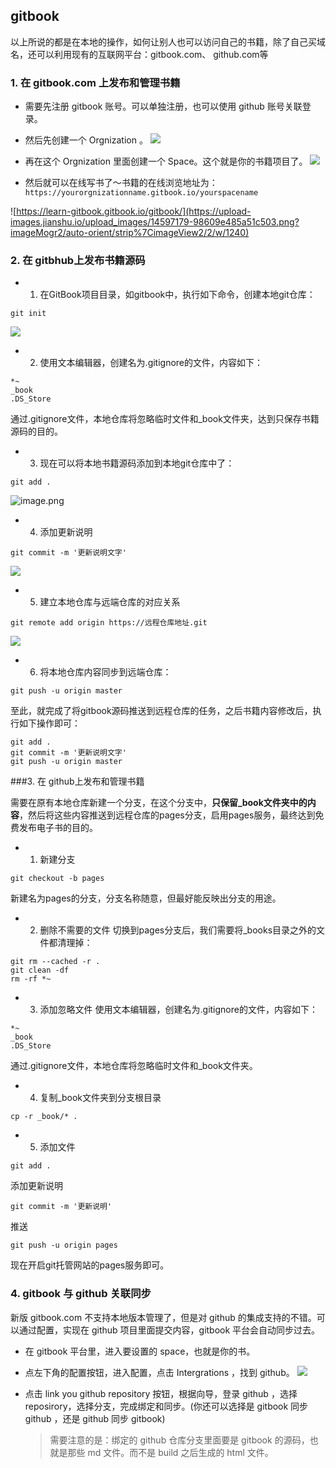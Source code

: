 
## gitbook

以上所说的都是在本地的操作，如何让别人也可以访问自己的书籍，除了自己买域名，还可以利用现有的互联网平台：gitbook.com、 github.com等

### 1\.  在 gitbook.com 上发布和管理书籍

*   需要先注册 gitbook 账号。可以单独注册，也可以使用 github 账号关联登录。
*   然后先创建一个 Orgnization 。
![](https://upload-images.jianshu.io/upload_images/14597179-d243e6157ea9b295.png?imageMogr2/auto-orient/strip%7CimageView2/2/w/1240)

*   再在这个 Orgnization 里面创建一个 Space。这个就是你的书籍项目了。
![](https://upload-images.jianshu.io/upload_images/14597179-dde0232f5f81ab25.png?imageMogr2/auto-orient/strip%7CimageView2/2/w/1240)

*   然后就可以在线写书了～书籍的在线浏览地址为：`https://yourorgnizationname.gitbook.io/yourspacename`

![https://learn-gitbook.gitbook.io/gitbook/](https://upload-images.jianshu.io/upload_images/14597179-98609e485a51c503.png?imageMogr2/auto-orient/strip%7CimageView2/2/w/1240)


### 2\.  在 gitbhub上发布书籍源码
* 1.  在GitBook项目目录，如gitbook中，执行如下命令，创建本地git仓库：
```
git init
```
![](https://upload-images.jianshu.io/upload_images/14597179-8abbce55e01c8821.png?imageMogr2/auto-orient/strip%7CimageView2/2/w/1240)

* 2. 使用文本编辑器，创建名为.gitignore的文件，内容如下：
```
*~
_book
.DS_Store
```
通过.gitignore文件，本地仓库将忽略临时文件和_book文件夹，达到只保存书籍源码的目的。

* 3. 现在可以将本地书籍源码添加到本地git仓库中了：
 ```
git add .
```
![image.png](https://upload-images.jianshu.io/upload_images/14597179-820bd40f0232f527.png?imageMogr2/auto-orient/strip%7CimageView2/2/w/1240)

* 4. 添加更新说明
```
git commit -m '更新说明文字'
```
![](https://upload-images.jianshu.io/upload_images/14597179-9d370f3748d42804.png?imageMogr2/auto-orient/strip%7CimageView2/2/w/1240)

* 5. 建立本地仓库与远端仓库的对应关系
 ```
git remote add origin https://远程仓库地址.git
```
![](https://upload-images.jianshu.io/upload_images/14597179-3d8df83df2b2b095.png?imageMogr2/auto-orient/strip%7CimageView2/2/w/1240)
* 6.  将本地仓库内容同步到远端仓库：
```
git push -u origin master
```

至此，就完成了将gitbook源码推送到远程仓库的任务，之后书籍内容修改后，执行如下操作即可：
```
git add .
git commit -m '更新说明文字'
git push -u origin master
```

###3\. 在 github上发布和管理书籍

需要在原有本地仓库新建一个分支，在这个分支中，**只保留_book文件夹中的内容**，然后将这些内容推送到远程仓库的pages分支，启用pages服务，最终达到免费发布电子书的目的。

* 1. 新建分支
```
git checkout -b pages
```
新建名为pages的分支，分支名称随意，但最好能反映出分支的用途。

* 2. 删除不需要的文件
切换到pages分支后，我们需要将_books目录之外的文件都清理掉：
```
git rm --cached -r .
git clean -df
rm -rf *~
```
* 3. 添加忽略文件
使用文本编辑器，创建名为.gitignore的文件，内容如下：
```
*~
_book
.DS_Store
```
通过.gitignore文件，本地仓库将忽略临时文件和_book文件夹。

* 4. 复制_book文件夹到分支根目录
```
cp -r _book/* .
```
* 5. 添加文件
```
git add .
```
添加更新说明
```
git commit -m '更新说明'
```
推送
```
git push -u origin pages
```
现在开启git托管网站的pages服务即可。
### 4\. gitbook 与 github 关联同步

新版 gitbook.com 不支持本地版本管理了，但是对 github 的集成支持的不错。可以通过配置，实现在 github 项目里面提交内容，gitbook 平台会自动同步过去。

*   在 gitbook 平台里，进入要设置的 space，也就是你的书。
*   点左下角的配置按钮，进入配置，点击 Intergrations ，找到 github。
![](https://upload-images.jianshu.io/upload_images/14597179-2c006b5428f0b283.png?imageMogr2/auto-orient/strip%7CimageView2/2/w/1240)


*   点击 link you github repository 按钮，根据向导，登录 github ，选择 reposirory，选择分支，完成绑定和同步。(你还可以选择是 gitbook 同步 github ，还是 github 同步 gitbook)

    > 需要注意的是：绑定的 github 仓库分支里面要是 gitbook 的源码，也就是那些 md 文件。而不是 build 之后生成的 html 文件。
